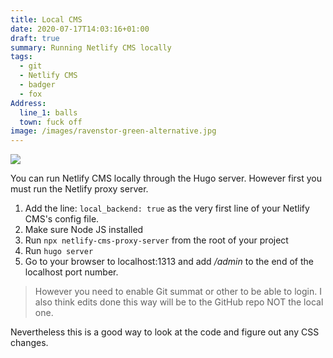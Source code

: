 ```yaml
---
title: Local CMS
date: 2020-07-17T14:03:16+01:00
draft: true
summary: Running Netlify CMS locally
tags:
  - git
  - Netlify CMS
  - badger
  - fox
Address:
  line_1: balls
  town: fuck off
image: /images/ravenstor-green-alternative.jpg
---
```

![](/images/tideswell-dale.jpg)

You can run Netlify CMS locally through the Hugo server. However first you must run the Netlify proxy server. 

1. Add the line: `local_backend: true` as the very first line of your Netlify CMS's config file.
2. Make sure Node JS installed
3. Run `npx netlify-cms-proxy-server` from the root of your project
4. Run `hugo server`
5. Go to your browser to localhost:1313 and add */admin* to the end of the localhost port number.

> However you need to enable Git summat or other to be able to login. I also think edits done this way will be to the GitHub repo NOT the local one.

Nevertheless this is a good way to look at the code and figure out any CSS changes.